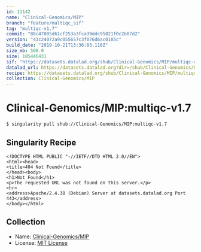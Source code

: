 ```yaml
---
id: 11142
name: "Clinical-Genomics/MIP"
branch: "feature/multiqc_sif"
tag: "multiqc-v1.7"
commit: "88c47005d61cf253a3fca39ddc95021f0c2b87d2"
version: "43c24072a9c055657c3f076d6ac0185c"
build_date: "2019-10-21T13:36:03.110Z"
size_mb: 508.0
size: 185446431
sif: "https://datasets.datalad.org/shub/Clinical-Genomics/MIP/multiqc-v1.7/2019-10-21-88c47005-43c24072/43c24072a9c055657c3f076d6ac0185c.sif"
datalad_url: https://datasets.datalad.org?dir=/shub/Clinical-Genomics/MIP/multiqc-v1.7/2019-10-21-88c47005-43c24072/
recipe: https://datasets.datalad.org/shub/Clinical-Genomics/MIP/multiqc-v1.7/2019-10-21-88c47005-43c24072/Singularity
collection: Clinical-Genomics/MIP
---
```


# Clinical-Genomics/MIP:multiqc-v1.7

```bash
$ singularity pull shub://Clinical-Genomics/MIP:multiqc-v1.7
```

## Singularity Recipe

```singularity
<!DOCTYPE HTML PUBLIC "-//IETF//DTD HTML 2.0//EN">
<html><head>
<title>404 Not Found</title>
</head><body>
<h1>Not Found</h1>
<p>The requested URL was not found on this server.</p>
<hr>
<address>Apache/2.4.38 (Debian) Server at datasets.datalad.org Port 443</address>
</body></html>
```

## Collection

 - Name: [Clinical-Genomics/MIP](https://github.com/Clinical-Genomics/MIP)
 - License: [MIT License](https://api.github.com/licenses/mit)

